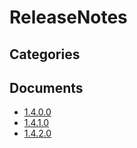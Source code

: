# ReleaseNotes

## Categories


## Documents
- [1.4.0.0](1.4.0.0.md)
- [1.4.1.0](1.4.1.0.md)
- [1.4.2.0](1.4.2.0.md)